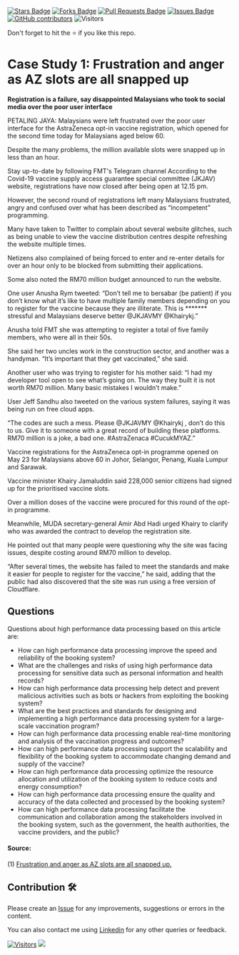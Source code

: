 <a href="https://github.com/drshahizan/HPDP/stargazers"><img src="https://img.shields.io/github/stars/drshahizan/HPDP" alt="Stars Badge"/></a>
<a href="https://github.com/drshahizan/HPDP/network/members"><img src="https://img.shields.io/github/forks/drshahizan/HPDP" alt="Forks Badge"/></a>
<a href="https://github.com/drshahizan/HPDP/pulls"><img src="https://img.shields.io/github/issues-pr/drshahizan/HPDP" alt="Pull Requests Badge"/></a>
<a href="https://github.com/drshahizan/HPDP/issues"><img src="https://img.shields.io/github/issues/drshahizan/HPDP" alt="Issues Badge"/></a>
<a href="https://github.com/drshahizan/HPDP/graphs/contributors"><img alt="GitHub contributors" src="https://img.shields.io/github/contributors/drshahizan/Python_Tutorial?color=2b9348"></a>
![Visitors](https://api.visitorbadge.io/api/visitors?path=https%3A%2F%2Fgithub.com%2Fdrshahizan%2FHPDP&labelColor=%23d9e3f0&countColor=%23697689&style=flat)

Don't forget to hit the :star: if you like this repo.

# Case Study 1: Frustration and anger as AZ slots are all snapped up

**Registration is a failure, say disappointed Malaysians who took to social media over the poor user interface**

PETALING JAYA: Malaysians were left frustrated over the poor user interface for the AstraZeneca opt-in vaccine registration, which opened for the second time today for Malaysians aged below 60.

Despite the many problems, the million available slots were snapped up in less than an hour.

Stay up-to-date by following FMT's Telegram channel
According to the Covid-19 vaccine supply access guarantee special committee (JKJAV) website, registrations have now closed after being open at 12.15 pm.

However, the second round of registrations left many Malaysians frustrated, angry and confused over what has been described as “incompetent” programming.

Many have taken to Twitter to complain about several website glitches, such as being unable to view the vaccine distribution centres despite refreshing the website multiple times.

Netizens also complained of being forced to enter and re-enter details for over an hour only to be blocked from submitting their applications.

Some also noted the RM70 million budget announced to run the website.

One user Anusha Rym tweeted: “Don’t tell me to bersabar (be patient) if you don’t know what it’s like to have multiple family members depending on you to register for the vaccine because they are illiterate. This is ******* stressful and Malaysians deserve better @JKJAVMY @Khairykj.”

Anusha told FMT she was attempting to register a total of five family members, who were all in their 50s.

She said her two uncles work in the construction sector, and another was a handyman. “It’s important that they get vaccinated,” she said.

Another user who was trying to register for his mother said: “I had my developer tool open to see what’s going on. The way they built it is not worth RM70 million. Many basic mistakes I wouldn’t make.”

User Jeff Sandhu also tweeted on the various system failures, saying it was being run on free cloud apps.

“The codes are such a mess. Please @JKJAVMY @Khairykj , don’t do this to us. Give it to someone with a great record of building these platforms. RM70 million is a joke, a bad one. #AstraZenaca #CucukMYAZ.”

Vaccine registrations for the AstraZeneca opt-in programme opened on May 23 for Malaysians above 60 in Johor, Selangor, Penang, Kuala Lumpur and Sarawak.

Vaccine minister Khairy Jamaluddin said 228,000 senior citizens had signed up for the prioritised vaccine slots.

Over a million doses of the vaccine were procured for this round of the opt-in programme.

Meanwhile, MUDA secretary-general Amir Abd Hadi urged Khairy to clarify who was awarded the contract to develop the registration site.

He pointed out that many people were questioning why the site was facing issues, despite costing around RM70 million to develop.

“After several times, the website has failed to meet the standards and make it easier for people to register for the vaccine,” he said, adding that the public had also discovered that the site was run using a free version of Cloudflare.

## Questions
Questions about high performance data processing based on this article are:

- How can high performance data processing improve the speed and reliability of the booking system?
- What are the challenges and risks of using high performance data processing for sensitive data such as personal information and health records?
- How can high performance data processing help detect and prevent malicious activities such as bots or hackers from exploiting the booking system?
- What are the best practices and standards for designing and implementing a high performance data processing system for a large-scale vaccination program?
- How can high performance data processing enable real-time monitoring and analysis of the vaccination progress and outcomes?
- How can high performance data processing support the scalability and flexibility of the booking system to accommodate changing demand and supply of the vaccine?
- How can high performance data processing optimize the resource allocation and utilization of the booking system to reduce costs and energy consumption?
- How can high performance data processing ensure the quality and accuracy of the data collected and processed by the booking system?
- How can high performance data processing facilitate the communication and collaboration among the stakeholders involved in the booking system, such as the government, the health authorities, the vaccine providers, and the public?

#### Source: 
(1) [Frustration and anger as AZ slots are all snapped up.](https://www.freemalaysiatoday.com/category/nation/2021/05/26/frustration-and-anger-as-az-slots-are-all-snapped-up/)

## Contribution 🛠️
Please create an [Issue](https://github.com/drshahizan/HPDP/issues) for any improvements, suggestions or errors in the content.

You can also contact me using [Linkedin](https://www.linkedin.com/in/drshahizan/) for any other queries or feedback.

[![Visitors](https://api.visitorbadge.io/api/visitors?path=https%3A%2F%2Fgithub.com%2Fdrshahizan&labelColor=%23697689&countColor=%23555555&style=plastic)](https://visitorbadge.io/status?path=https%3A%2F%2Fgithub.com%2Fdrshahizan)
![](https://hit.yhype.me/github/profile?user_id=81284918)



